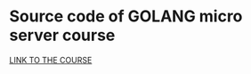 # Source code of GOLANG micro server course

[LINK TO THE COURSE](https://www.udemy.com/course/golang-the-ultimate-guide-to-microservices-in-go-part-1)